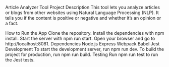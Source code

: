 Article Analyzer Tool
Project Description
This tool lets you analyze articles or blogs from other websites using Natural Language Processing (NLP). It tells you if the content is positive or negative and whether it’s an opinion or a fact.

How to Run the App
Clone the repository.
Install the dependencies with npm install.
Start the server with npm run start.
Open your browser and go to http://localhost:8081.
Dependencies
Node.js
Express
Webpack
Babel
Jest
Development
To start the development server, run npm run dev.
To build the project for production, run npm run build.
Testing
Run npm run test to run the Jest tests.